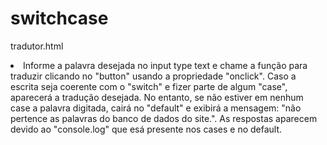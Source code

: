 # switchcase

tradutor.html


<li>Informe a palavra desejada no input type text e chame a função para traduzir clicando no "button" usando a propriedade "onclick". Caso a escrita seja coerente com o "switch" e fizer parte de algum "case", aparecerá a tradução desejada. No entanto, se não estiver em nenhum case a palavra digitada, cairá no "default" e exibirá a mensagem: "não pertence as palavras do banco de dados do site.". As respostas aparecem devido ao "console.log" que esá presente nos cases e no default.</li></br></br>
